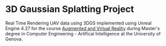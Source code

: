 # 3D Gaussian Splatting Project
Real Time Rendering UAV data using 3DGS implemented using Unreal Engine 4.27 for the course [Augmented and Virtual Reality](https://corsi.unige.it/off.f/2023/ins/66562) during Master's degree in Computer Engineering - Artifical Intelligence at the University of Genova.
